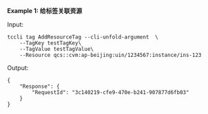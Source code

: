 **Example 1: 给标签关联资源**



Input: 

```
tccli tag AddResourceTag --cli-unfold-argument  \
    --TagKey testTagKey\
    --TagValue testTagValue\
    --Resource qcs::cvm:ap-beijing:uin/1234567:instance/ins-123
```

Output: 
```
{
    "Response": {
        "RequestId": "3c140219-cfe9-470e-b241-907877d6fb03"
    }
}
```

